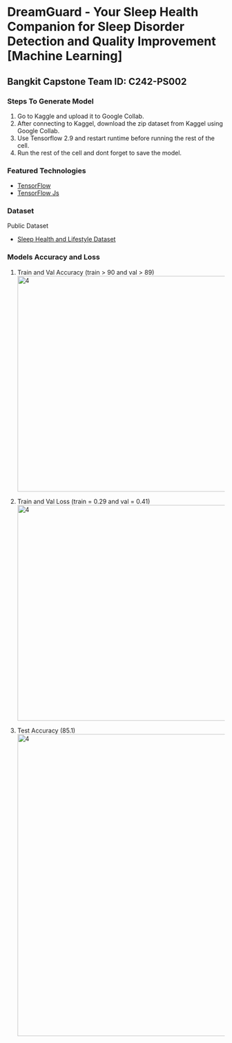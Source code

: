 # DreamGuard - Your Sleep Health Companion for Sleep Disorder Detection and Quality Improvement [Machine Learning]

## Bangkit Capstone Team ID: C242-PS002

### Steps To Generate Model
1. Go to Kaggle and upload it to Google Collab.
2. After connecting to Kaggel, download the zip dataset from Kaggel using Google Collab.
3. Use Tensorflow 2.9 and restart runtime before running the rest of the cell.
4. Run the rest of the cell and dont forget to save the model.
  
### Featured Technologies
* [TensorFlow](https://www.tensorflow.org/)
* [TensorFlow Js](https://www.tensorflow.org/js)

### Dataset
Public Dataset
* [Sleep Health and Lifestyle Dataset](https://www.kaggle.com/datasets/uom190346a/sleep-health-and-lifestyle-dataset/data)

### Models Accuracy and Loss 
1. Train and Val Accuracy (train > 90 and val > 89)<br>
<img src="https://github.com/user-attachments/assets/e0be3f22-a228-4c7a-a159-3a0a0f1bb059" alt="4" width="500" height="auto"> <br>

2. Train and Val Loss (train = 0.29 and val = 0.41)<br>
<img src="https://github.com/user-attachments/assets/8f917eb7-0dab-4761-b43e-ff89601211f7" alt="4" width="500" height="auto"> <br>

3. Test Accuracy (85.1) <br>
<img src="https://github.com/user-attachments/assets/5ff9c6f1-4309-4e74-8ef8-26378a465964" alt="4" width="700" height="auto"><br>
